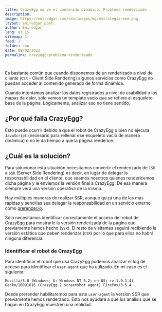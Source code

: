 ```yaml
---
title: CrazyEgg no ve el contenido dinámico. Problema renderizado
description: 
image: https://emirodgar.com/cdn/images/og/estrategia-seo.png
layout: emirodgar_post
author: Emirodgar
lang: es_ES
sitemap: 1
feed: 1
folder: seo
date: 08/02/2022
permalink: crazyegg-problema-renderizado

--- 
```


Es bastante común que cuando disponemos de un renderizado a nivel de cliente (`CSR` - Client Side Rendering) algunos servicios como CrazyEgg no puedan acceder al contenido generado de forma dinámica.

Cuando intentamos analizar los datos registrados a nivel de usabilidad o los mapas de calor, sólo vemos un template vacío que se refiere al esqueleto base de la página. Lógicamente, analizar eso no tiene sentido.

## ¿Por qué falla CrazyEgg?

Esto puede ocurrir debido a que el robot de CrazyEgg o bien no ejecuta `JavaScript` (necesario para rellenar ese esqueleto vacío de manera dinámica) o no le da tiempo a que la página renderice.

## ¿Cuál es la solución?

Para solucionar esta situación necesitamos convertir el renderizado de `CSR` a `SSR` (Server Side Rendering) es decir, en lugar de delegar la responsabilidad en el cliente, que seamos nosotros quienes rendericemos dicha página y le enviemos la versión final a CrazyEgg. De esa manera siempre verá una versión operativa de la misma.

Hay múltiples maneras de realizar SSR, aunque quizá una de las más rápidas y sencillas sea delegar la responsabilidad en un servicio externo como [prerender.io](https://prerender.io).

Sólo necesitamos identificar correctamente el acceso del robot de CrazyEgg para mostrarle la versión renderizada de la página que previamente hemos hecho (`SSR`). El resto de visitantes seguirá recibiendo la versión estática que deben renderizar (`CSR`) por lo que para ellos no habrá ninguna diferencia.

### Identificar el robot de CrazyEgg

Para identificar el robot que usa CrazyEgg podemos analizar el log de acceso para identificar el `user-agent` que ha utilizado. En mi caso es el siguiente:

    Mozilla/5.0 (Windows; U; Windows NT 5.2; en-US; rv:1.9.1.4) Gecko/20091016 (CrazyEgg 2 screenshot agent) Firefox/3.5.4

Desde prerender habilitaremos para este `user-agent` la versión SSR que previamente hemos renderzado. Esto nos ayudará a que los análisis que se hagan en CrazyEgg muestren una realidad.
<!--stackedit_data:
eyJoaXN0b3J5IjpbLTE5ODAwOTQ1MDQsMjA5NzU5OTY3NCw3OT
QxMzYzOTQsMTM0NDg3MzU0MywtMTE5NjYyMTc1MF19
-->